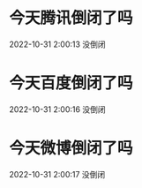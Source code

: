 # 今天腾讯倒闭了吗

2022-10-31 2:00:13 没倒闭

# 今天百度倒闭了吗

2022-10-31 2:00:16 没倒闭

# 今天微博倒闭了吗

2022-10-31 2:00:17 没倒闭

